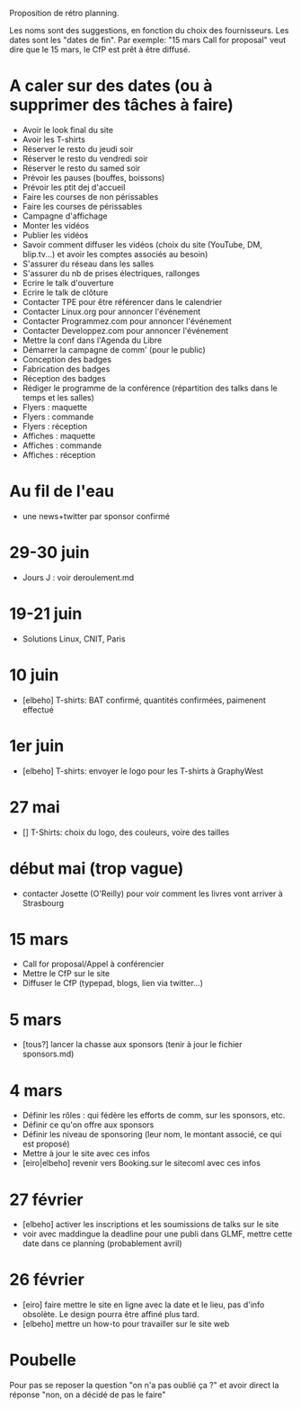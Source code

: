 Proposition de rétro planning.

Les noms sont des suggestions, en fonction du choix des fournisseurs.
Les dates sont les "dates de fin". Par exemple: "15 mars Call for proposal" veut dire que le 15 mars, le CfP est prêt à être diffusé.

# A caler sur des dates (ou à supprimer des tâches à faire)

 * Avoir le look final du site
 * Avoir les T-shirts
 * Réserver le resto du jeudi soir
 * Réserver le resto du vendredi soir
 * Réserver le resto du samed soir
 * Prévoir les pauses (bouffes, boissons)
 * Prévoir les ptit dej d'accueil
 * Faire les courses de non périssables
 * Faire les courses de périssables
 * Campagne d'affichage
 * Monter les vidéos
 * Publier les vidéos
 * Savoir comment diffuser les vidéos (choix du site (YouTube, DM, blip.tv...) et avoir les comptes associés au besoin)
 * S'assurer du réseau dans les salles
 * S'assurer du nb de prises électriques, rallonges
 * Ecrire le talk d'ouverture
 * Ecrire le talk de clôture
 * Contacter TPE pour être référencer dans le calendrier
 * Contacter Linux.org pour annoncer l'événement
 * Contacter Programmez.com pour annoncer l'événement
 * Contacter Developpez.com pour annoncer l'événement
 * Mettre la conf dans l'Agenda du Libre
 * Démarrer la campagne de comm' (pour le public)
 * Conception des badges
 * Fabrication des badges
 * Réception des badges
 * Rédiger le programme de la conférence (répartition des talks dans le temps et les salles)
 * Flyers : maquette
 * Flyers : commande
 * Flyers : réception
 * Affiches : maquette
 * Affiches : commande
 * Affiches : réception


# Au fil de l'eau

 * une news+twitter par sponsor confirmé

# 29-30 juin

 * Jours J : voir deroulement.md

# 19-21 juin

 * Solutions Linux, CNIT, Paris

# 10 juin

 * [elbeho] T-shirts: BAT confirmé, quantités confirmées, paimenent effectué

# 1er juin

 * [elbeho] T-shirts: envoyer le logo pour les T-shirts à GraphyWest

# 27 mai

 * [] T-Shirts: choix du logo, des couleurs, voire des tailles

# début mai (trop vague)

 * contacter Josette (O'Reilly) pour voir comment les livres vont arriver à Strasbourg

# 15 mars

 * Call for proposal/Appel à conférencier
 * Mettre le CfP sur le site
 * Diffuser le CfP (typepad, blogs, lien via twitter...)

# 5 mars

 * [tous?] lancer la chasse aux sponsors (tenir à jour le fichier sponsors.md)

# 4 mars

 * Définir les rôles : qui fédère les efforts de comm, sur les sponsors, etc.
 * Définir ce qu'on offre aux sponsors
 * Définir les niveau de sponsoring (leur nom, le montant associé, ce qui est proposé)
 * Mettre à jour le site avec ces infos
 * [eiro|elbeho] revenir vers Booking.sur le sitecoml avec ces infos
 

# 27 février

 * [elbeho] activer les inscriptions et les soumissions de talks sur le site
 * voir avec maddingue la deadline pour une publi dans GLMF, mettre cette date dans ce planning (probablement avril)

# 26 février

 * [eiro] faire mettre le site en ligne avec la date et le lieu, pas d'info obsolète. Le design pourra être affiné plus tard.
 * [elbeho] mettre un how-to pour travailler sur le site web


# Poubelle

Pour pas se reposer la question "on n'a pas oublié ça ?" et avoir direct la réponse "non, on a décidé de pas le faire"

